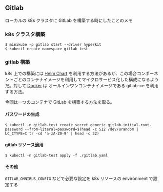 ## Gitlab

ローカルの k8s クラスタに GitLab を構築する時にしたことのメモ


### k8s クラスタ構築

```
$ minikube -p gitlab start --driver hyperkit
$ kubectl create namespace gitlab-test
```

### gitlab 構築

k8s 上での構築には [Helm Chart](https://docs.gitlab.com/charts/installation/deployment.html#deploy-using-helm) を利用する方法があるが、この場合コンポーネントごとのコンテナイメージを利用してマイクロサービス化した構成になるようだ。対して [Docker](https://docs.gitlab.com/ee/install/docker.html) は オールインワンコンテナイメージである gitlab-ce を利用する方法。

今回は一つのコンテナで GitLab を構築する方法を取る。

#### パスワードの生成

```
$ kubectl -n gitlab-test create secret generic gitlab-initial-root-password --from-literal=password=$(head -c 512 /dev/urandom | LC_CTYPE=C tr -cd 'a-zA-Z0-9' | head -c 32)
```

#### gitlab リソース適用

```
$ kubectl -n gitlab-test apply -f ./gitlab.yaml 
```

#### その他

`GITLAB_OMNIBUS_CONFIG` などで必要な設定を k8s リソースの environment で設定する